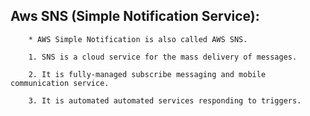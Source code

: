 ## Aws SNS (Simple Notification Service):

        * AWS Simple Notification is also called AWS SNS.

        1. SNS is a cloud service for the mass delivery of messages.
        
        2. It is fully-managed subscribe messaging and mobile communication service.
        
        3. It is automated automated services responding to triggers.
